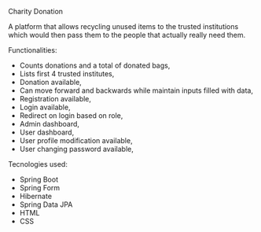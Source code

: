 Charity Donation

A platform that allows recycling unused items to the trusted institutions 
which would then pass them to the people that actually really need them.


Functionalities:
* Counts donations and a total of donated bags,
* Lists first 4 trusted institutes,
* Donation available,
* Can move forward and backwards while maintain inputs filled with data,
* Registration available,
* Login available,
* Redirect on login based on role,
* Admin dashboard,
* User dashboard,
* User profile modification available,
* User changing password available,




Tecnologies used:
* Spring Boot
* Spring Form
* Hibernate
* Spring Data JPA
* HTML
* CSS
